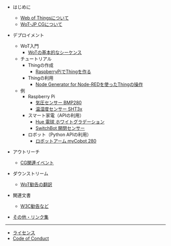 - はじめに
  - [Web of Thingsについて](about.md)
  - [WoT-JP CGについて](aboutcg.md)

- デプロイメント
  - WoT入門
    - [WoTの基本的なシーケンス](basicsequence.md)
  - チュートリアル
    - Thingの作成
      - [RaspberryPiでThingを作る](raspithing.md)
    - Thingの利用
      - [Node Generator for Node-REDを使ったThingの操作](nodegen-tutorial.md)
  - 例
    - Raspberry Pi
      - [気圧センサー BMP280](examples/bmp280/)
      - [温湿度センサー SHT3x](examples/sht3x/)
    - スマート家電（APIの利用）
      - [Hue 電球 ホワイトグラデーション](examples/hue-white-light/)
      - [SwitchBot 開閉センサー](examples/switchbot-contact-sensor/)
    - ロボット（Python APIの利用）
      - [ロボットアーム myCobot 280](examples/mycobot/)

- アウトリーチ
  - [CG関連イベント](event.md)

- ダウンストリーム
  - [WoT勧告の翻訳](translation.md)

- 関連文書
  - [W3C勧告など](recs.md)

- [その他・リンク集](misc.md)

---

- [ライセンス](LICENSE.md)
- [Code of Conduct](CODE_OF_CONDUCT.md)
